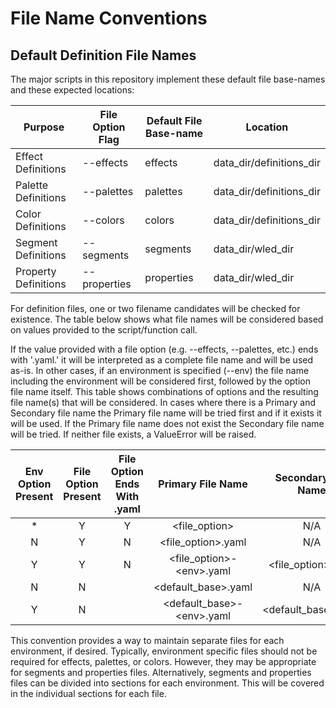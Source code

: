 # File Name Conventions

## Default Definition File Names
The major scripts in this repository implement these default file base-names and these expected locations:

| Purpose              | File Option Flag | Default File Base-name | Location                 |
|----------------------|------------------|------------------------|--------------------------|
| Effect Definitions   | --effects        | effects                | data_dir/definitions_dir |
| Palette Definitions  | --palettes       | palettes               | data_dir/definitions_dir |
| Color Definitions    | --colors         | colors                 | data_dir/definitions_dir |
| Segment Definitions  | --segments       | segments               | data_dir/wled_dir        |
| Property Definitions | --properties     | properties             | data_dir/wled_dir        |

For definition files, one or two filename candidates will be checked for existence. 
The table below shows what file names will be considered based on values provided 
to the script/function call.

If the value provided with a file option (e.g. --effects, --palettes, etc.) ends with '.yaml.'
it will be interpreted as a complete file name and will be used as-is. In other cases, if an
environment is specified (--env) the file name including the environment will be considered
first, followed by the option file name itself.  This table shows combinations of options and 
the resulting file name(s) that will be considered.  In cases where there is a Primary and 
Secondary file name the Primary file name will be tried first and if it exists it will be used. 
If the Primary file name does not exist the Secondary file name will be tried. If neither file 
exists, a ValueError will be raised.

| Env Option Present | File Option Present | File Option Ends<br/>With .yaml |       Primary File Name       |  Secondary File Name  |
|:------------------:|:-------------------:|:-------------------------------:|:-----------------------------:|:---------------------:|
|         *          |          Y          |                Y                |        \<file_option\>        |          N/A          |
|         N          |          Y          |                N                |     \<file_option\>.yaml      |          N/A          |
|         Y          |          Y          |                N                | \<file_option\>-\<env\>.yaml  | \<file_option\>.yaml  |
|         N          |          N          |                                 |     <default_base\>.yaml      |          N/A          |
|         Y          |          N          |                                 | \<default_base\>-\<env\>.yaml | \<default_base\>.yaml |

This convention provides a way to maintain separate files for each environment, if desired. 
Typically, environment specific files should not be required for effects, palettes, or colors. 
However, they may be appropriate for segments and properties files. Alternatively, segments and
properties files can be divided into sections for each environment.  This will be covered in the
individual sections for each file.    